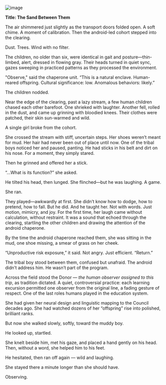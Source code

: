 ![image](https://github.com/user-attachments/assets/62afa572-da0e-42db-8534-fcb301cca8d4)


**Title: The Sand Between Them**

The air shimmered just slightly as the transport doors folded open. A soft chime. A moment of calibration. Then the android-led cohort stepped into the clearing.

Dust. Trees. Wind with no filter.

The children, no older than six, were identical in gait and posture—thin-limbed, alert, dressed in flowing gray. Their heads turned in quiet sync, gazes sweeping in practiced patterns as they processed the environment.

"Observe," said the chaperone unit. “This is a natural enclave. Human-reared offspring. Cultural significance: low. Anomalous behaviors: likely.”

The children nodded.

Near the edge of the clearing, past a lazy stream, a few human children chased each other barefoot. One shrieked with laughter. Another fell, rolled in the dust, and came up grinning with bloodied knees. Their clothes were patched, their skin sun-warmed and wild.

A single girl broke from the cohort.

She crossed the stream with stiff, uncertain steps. Her shoes weren’t meant for mud. Her hair had never been out of place until now. One of the tribal boys noticed her and paused, panting. He had sticks in his belt and dirt on his nose. For a moment, they simply stared.

Then he grinned and offered her a stick.

“…What is its function?” she asked.

He tilted his head, then lunged. She flinched—but he was laughing. A game.

She ran.

They played—awkwardly at first. She didn’t know how to dodge, how to pretend, how to fall. But he did. And he taught her. Not with words. Just motion, mimicry, and joy. For the first time, her laugh came without calculation, without restraint. It was a sound that echoed through the clearing, startling the other children and drawing the attention of the android chaperone.

By the time the android chaperone reached them, she was sitting in the mud, one shoe missing, a smear of grass on her cheek.

“Unproductive risk exposure,” it said. Not angry. Just efficient. “Return.”

The tribal boy stood between them, confused but unafraid. The android didn’t address him. He wasn’t part of the program.

Across the field stood the Donor — *the human observer assigned to this trip*, as tradition dictated. A quiet, controversial practice: each learning excursion permitted one observer from the original line, a fading gesture of respect. One of the last roles humans played in the education system.

She had given her neural design and linguistic mapping to the Council decades ago. She had watched dozens of her “offspring” rise into polished, brilliant ranks.

But now she walked slowly, softly, toward the muddy boy.

He looked up, startled.

She knelt beside him, met his gaze, and placed a hand gently on his head. Then, without a word, she helped him to his feet.

He hesitated, then ran off again — wild and laughing.

She stayed there a minute longer than she should have.

Observing.
